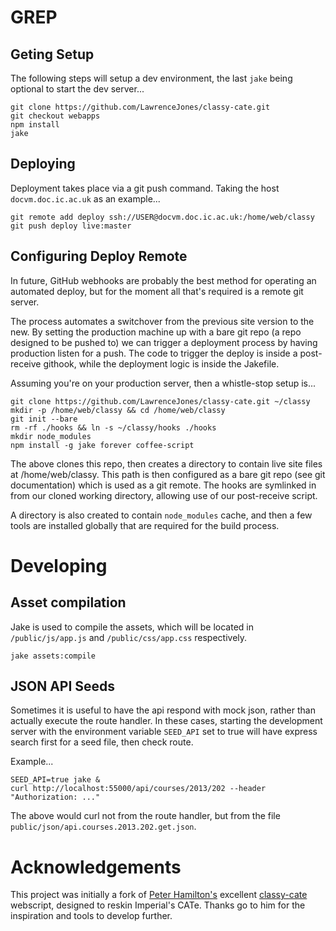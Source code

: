# GREP

## Geting Setup

The following steps will setup a dev environment, the last `jake` being optional to start the dev server...

    git clone https://github.com/LawrenceJones/classy-cate.git
    git checkout webapps
    npm install
    jake

## Deploying

Deployment takes place via a git push command. Taking the host `docvm.doc.ic.ac.uk` as an example...

    git remote add deploy ssh://USER@docvm.doc.ic.ac.uk:/home/web/classy
    git push deploy live:master

## Configuring Deploy Remote

In future, GitHub webhooks are probably the best method for operating an automated deploy, but
for the moment all that's required is a remote git server.

The process automates a switchover from the previous site version to the new. By setting the
production machine up with a bare git repo (a repo designed to be pushed to) we can trigger a
deployment process by having production listen for a push. The code to trigger the deploy is
inside a post-receive githook, while the deployment logic is inside the Jakefile.

Assuming you're on your production server, then a whistle-stop setup is...

    git clone https://github.com/LawrenceJones/classy-cate.git ~/classy
    mkdir -p /home/web/classy && cd /home/web/classy
    git init --bare
    rm -rf ./hooks && ln -s ~/classy/hooks ./hooks
    mkdir node_modules
    npm install -g jake forever coffee-script

The above clones this repo, then creates a directory to contain live site files at /home/web/classy.
This path is then configured as a bare git repo (see git documentation) which is used as a git remote.
The hooks are symlinked in from our cloned working directory, allowing use of our post-receive script.

A directory is also created to contain `node_modules` cache, and then a few tools are installed
globally that are required for the build process.

# Developing

## Asset compilation

Jake is used to compile the assets, which will be located in `/public/js/app.js` and
`/public/css/app.css` respectively.

    jake assets:compile

## JSON API Seeds

Sometimes it is useful to have the api respond with mock json, rather than actually execute the
route handler. In these cases, starting the development server with the environment variable `SEED_API`
set to true will have express search first for a seed file, then check route.

Example...

    SEED_API=true jake &
    curl http://localhost:55000/api/courses/2013/202 --header "Authorization: ..."

The above would curl not from the route handler, but from the file `public/json/api.courses.2013.202.get.json`.

# Acknowledgements

This project was initially a fork of [Peter Hamilton's](http://github.com/petehamilton) excellent [classy-cate](http://github.com/petehamilton/classy-cate) webscript, designed to reskin Imperial's CATe. Thanks go to him for the inspiration and tools to develop further.


